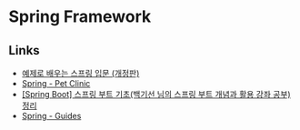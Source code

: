 # Spring Framework

## Links

* [예제로 배우는 스프링 입문 (개정판)](https://www.inflearn.com/course/spring_revised_edition#description)
* [Spring - Pet Clinic](https://github.com/spring-projects/spring-petclinic)
* [[Spring Boot] 스프링 부트 기초(백기선 님의 스프링 부트 개념과 활용 강좌 공부) 정리](https://velog.io/@max9106/Spring-Boot-%EC%8A%A4%ED%94%84%EB%A7%81-%EB%B6%80%ED%8A%B8%EB%9E%80)
* [Spring - Guides](https://spring.io/guides#getting-started-guides)